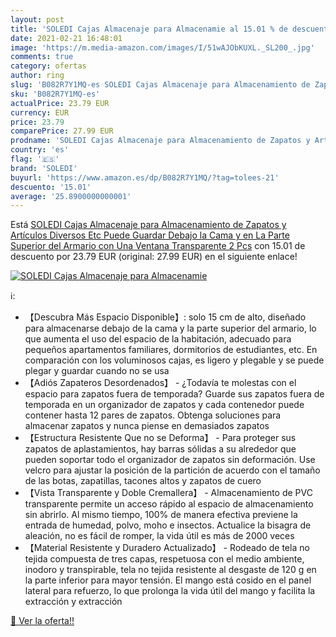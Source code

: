 ```yaml
---
layout: post
title: 'SOLEDI Cajas Almacenaje para Almacenamie al 15.01 % de descuento'
date: 2021-02-21 16:48:01
image: 'https://m.media-amazon.com/images/I/51wAJObKUXL._SL200_.jpg'
comments: true
category: ofertas
author: ring
slug: 'B082R7Y1MQ-es SOLEDI Cajas Almacenaje para Almacenamiento de Zapatos y...'
sku: 'B082R7Y1MQ-es'
actualPrice: 23.79 EUR
currency: EUR
price: 23.79
comparePrice: 27.99 EUR
prodname: 'SOLEDI Cajas Almacenaje para Almacenamiento de Zapatos y Artículos Diversos Etc Puede Guardar Debajo la Cama y en La Parte Superior del Armario  con Una Ventana Transparente  2 Pcs'
country: 'es'
flag: '🇪🇸'
brand: 'SOLEDI'
buyurl: 'https://www.amazon.es/dp/B082R7Y1MQ/?tag=tolees-21'
descuento: '15.01'
average: '25.8900000000001'
---
```


Está [SOLEDI Cajas Almacenaje para Almacenamiento de Zapatos y Artículos Diversos Etc Puede Guardar Debajo la Cama y en La Parte Superior del Armario  con Una Ventana Transparente  2 Pcs](https://www.amazon.es/dp/B082R7Y1MQ/?tag=tolees-21) con 15.01 de descuento por 23.79 EUR (original: 27.99 EUR) en el siguiente enlace!

[![SOLEDI Cajas Almacenaje para Almacenamie](https://m.media-amazon.com/images/I/51wAJObKUXL._SL200_.jpg)](https://www.amazon.es/dp/B082R7Y1MQ/?tag=tolees-21)

ℹ️:

- 【Descubra Más Espacio Disponible】: solo 15 cm de alto, diseñado para almacenarse debajo de la cama y la parte superior del armario, lo que aumenta el uso del espacio de la habitación, adecuado para pequeños apartamentos familiares, dormitorios de estudiantes, etc. En comparación con los voluminosos cajas, es ligero y plegable y se puede plegar y guardar cuando no se usa
- 【Adiós Zapateros Desordenados】 - ¿Todavía te molestas con el espacio para zapatos fuera de temporada? Guarde sus zapatos fuera de temporada en un organizador de zapatos y cada contenedor puede contener hasta 12 pares de zapatos. Obtenga soluciones para almacenar zapatos y nunca piense en demasiados zapatos
- 【Estructura Resistente Que no se Deforma】 - Para proteger sus zapatos de aplastamientos, hay barras sólidas a su alrededor que pueden soportar todo el organizador de zapatos sin deformación. Use velcro para ajustar la posición de la partición de acuerdo con el tamaño de las botas, zapatillas, tacones altos y zapatos de cuero
- 【Vista Transparente y Doble Cremallera】 - Almacenamiento de PVC transparente permite un acceso rápido al espacio de almacenamiento sin abrirlo. Al mismo tiempo, 100% de manera efectiva previene la entrada de humedad, polvo, moho e insectos. Actualice la bisagra de aleación, no es fácil de romper, la vida útil es más de 2000 veces
- 【Material Resistente y Duradero Actualizado】 - Rodeado de tela no tejida compuesta de tres capas, respetuosa con el medio ambiente, inodoro y transpirable, tela no tejida resistente al desgaste de 120 g en la parte inferior para mayor tensión. El mango está cosido en el panel lateral para refuerzo, lo que prolonga la vida útil del mango y facilita la extracción y extracción

[🛒 Ver la oferta!!](https://www.amazon.es/dp/B082R7Y1MQ/?tag=tolees-21)
